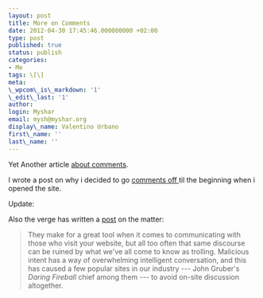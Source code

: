 ```yaml
---
layout: post
title: More on Comments
date: 2012-04-30 17:45:46.000000000 +02:00
type: post
published: true
status: publish
categories:
- Me
tags: \[\]
meta:
\_wpcom\_is\_markdown: '1'
\_edit\_last: '1'
author:
login: Myshar
email: mysh@myshar.org
display\_name: Valentino Urbano
first\_name: ''
last\_name: ''
---
```


Yet Another article [about comments][0].

I wrote a post on why i decided to go [comments off ][1]til the beginning when i opened the site.

Update:

Also the verge has written a [post][2] on the matter:

> They make for a great tool when it comes to communicating with those who visit your website, but all too often that same discourse can be ruined by what we've all come to know as trolling. Malicious intent has a way of overwhelming intelligent conversation, and this has caused a few popular sites in our industry --- John Gruber's _Daring Fireball_ chief among them --- to avoid on-site discussion altogether.



[0]: http://animalnewyork.com/2012/04/comments-are-bad-business-for-online-media/
[1]: http://anythingapple.altervista.org/2012/03/comments-off/
[2]: http://www.theverge.com/2012/4/11/2941133/internet-comments-online-media-joel-johnson